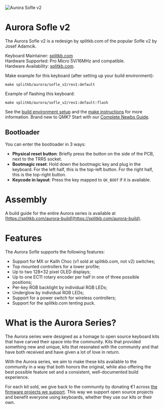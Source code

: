 ![Aurora Sofle v2](https://raw.githubusercontent.com/splitkb/qmk_firmware/assets/aurora/sofle/sofle.jpg)

# Aurora Sofle v2
The Aurora Sofle v2 is a redesign by splitkb.com of the popular Sofle v2 by Josef Adamcik.

Keyboard Maintainer: [splitkb.com](https://github.com/splitkb)  
Hardware Supported: Pro Micro 5V/16MHz and compatible.  
Hardware Availability: [splitkb.com](https://splitkb.com).

Make example for this keyboard (after setting up your build environment):

    make splitkb/aurora/sofle_v2/rev1:default

Example of flashing this keyboard:

    make splitkb/aurora/sofle_v2/rev1:default:flash

See the [build environment setup](https://docs.qmk.fm/#/getting_started_build_tools) and the [make instructions](https://docs.qmk.fm/#/getting_started_make_guide) for more information. Brand new to QMK? Start with our [Complete Newbs Guide](https://docs.qmk.fm/#/newbs).

## Bootloader
You can enter the bootloader in 3 ways:

* **Physical reset button**: Briefly press the button on the side of the PCB, next to the TRRS socket.
* **Bootmagic reset**: Hold down the bootmagic key and plug in the keyboard. For the left half, this is the top-left button. For the right half, this is the top-right button.
* **Keycode in layout**: Press the key mapped to `QK_BOOT` if it is available.

# Assembly
A build guide for the entire Aurora series is available at [https://splitkb.com/aurora-build](https://splitkb.com/aurora-build).

# Features
The Aurora Sofle supports the following features:

- Support for MX or Kailh Choc (v1 sold at splitkb.com, not v2) switches;
- Top mounted controllers for a lower profile;
- Up to two 128×32 pixel OLED displays;
- Up to one EC11 rotary encoder per half in one of three possible positions;
- Per-key RGB backlight by individual RGB LEDs;
- Underglow by individual RGB LEDs;
- Support for a power switch for wireless controllers;
- Support for the splitkb.com tenting puck.

# What is the Aurora Series?

The Aurora series were designed as a homage to open source keyboard kits that have carved their space into the community. Kits that provided something new and unique, kits that resonated with the community and that have both received and have given a lot of love in return.

With the Aurora series, we aim to make these kits available to the community in a way that both honors the original, while also offering the best possible feature set and a consistent, well-documented build experience.

For each kit sold, we give back to the community by donating €1 across [the firmware projects we support](https://opencollective.com/splitkb). This way we support open source projects and benefit everyone using keyboards, whether they use our kits or their own.